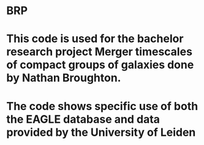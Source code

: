 # BRP
# This code is used for the bachelor research project Merger timescales of compact groups of galaxies done by Nathan Broughton.
# The code shows specific use of both the EAGLE database and data provided by the University of Leiden 
